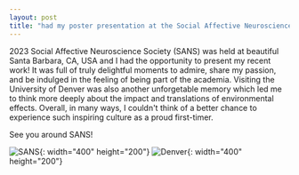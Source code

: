 ```yaml
---
layout: post
title: "had my poster presentation at the Social Affective Neuroscience Society!"
---
```


2023 Social Affective Neuroscience Society (SANS) was held at beautiful Santa Barbara, CA, USA and I had the opportunity to present my recent work! 
It was full of truly delightful moments to admire, share my passion, and be indulged in the feeling of being part of the academia.
Visiting the University of Denver was also another unforgetable memory which led me to think more deeply about the impact and translations of environmental effects.
Overall, in many ways, I couldn't think of a better chance to experience such inspiring culture as a proud first-timer. 

See you around SANS! 

![SANS](https://github.com/suzanpark/suzanpark.github.io/assets/143306172/1d3faf76-e9b1-4038-9096-4304a45aa36f){: width="400" height="200"}
![Denver](https://github.com/suzanpark/suzanpark.github.io/assets/143306172/c7249619-efc3-49ae-89f1-306be08e23c4){: width="400" height="200"}
